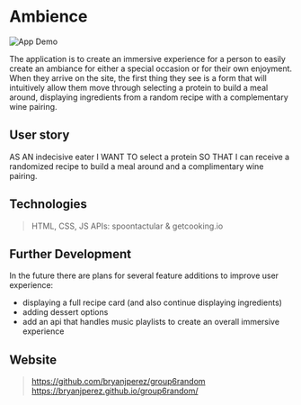 # Ambience
![App Demo](./assets/images/ambience-demo.gif)

The application is to create an immersive experience for a person to easily create an ambiance for either a special occasion or for their own enjoyment. When they arrive on the site, the first thing they see is a form that will intuitively allow them move through selecting a protein to build a meal around, displaying ingredients from a random recipe with a complementary wine pairing. 


## User story
AS AN indecisive eater I WANT TO  select a protein SO THAT I can receive a randomized recipe to build a meal around and a complimentary wine pairing. 

## Technologies
> HTML, CSS, JS
> APIs: spoontactular & getcooking.io

## Further Development
In the future there are plans for several feature additions to improve user experience:
- displaying a full recipe card (and also continue displaying ingredients)
- adding dessert options 
- add an api that handles music playlists to create an overall immersive experience

## Website
> https://github.com/bryanjperez/group6random </br>
> https://bryanjperez.github.io/group6random/